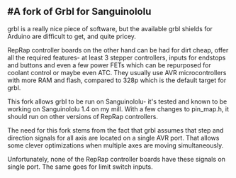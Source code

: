 #A fork of Grbl for Sanguinololu
------------

grbl is a really nice piece of software, but the available grbl shields for Arduino are 
difficult to get, and quite pricey. 

RepRap controller boards on the other hand can be had for dirt cheap,
offer all the required features- at least 3 stepper controllers, 
inputs for endstops and buttons and even a few power FETs which 
can be repurposed for coolant control or maybe even ATC. They usually use AVR microcontrollers 
with more RAM and flash, compared to 328p which is the default target for grbl.


This fork allows grbl to be run on Sanguinololu- it's tested and known to be working on Sanguinololu 1.4 on my mill. 
With a few changes to pin_map.h, it should run on other versions of RepRap controllers.


The need for this fork stems from the fact that grbl assumes that step and direction signals
for all axis are located on a single AVR port. That allows some clever optimizations when
multiple axes are moving simultaneously.

Unfortunately, none of the RepRap controller boards have these signals on single port. The same 
goes for limit switch inputs.
